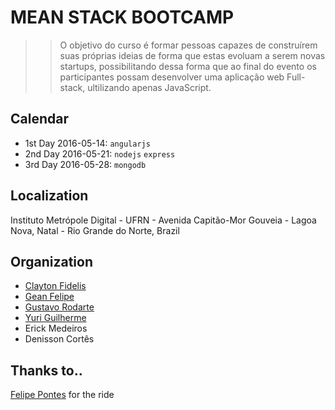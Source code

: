 # MEAN STACK BOOTCAMP

>> O objetivo do curso é formar pessoas capazes de construírem suas próprias ideias de forma que estas evoluam a serem novas startups, possibilitando dessa forma que ao final do evento os participantes possam desenvolver uma aplicação web Full-stack, ultilizando apenas JavaScript.

## Calendar

- 1st Day 2016-05-14: `angularjs`
- 2nd Day 2016-05-21: `nodejs` `express`
- 3rd Day 2016-05-28: `mongodb`

## Localization

Instituto Metrópole Digital - UFRN - Avenida Capitão-Mor Gouveia - Lagoa Nova, Natal - Rio Grande do Norte, Brazil 

## Organization

- [Clayton Fidelis](https://github.com/FidelisClayton)
- [Gean Felipe](https://github.com/geanfelipe)
- [Gustavo Rodarte](https://github.com/Thussubasa)
- [Yuri Guilherme](https://github.com/yurigm97)
- Erick Medeiros
- Denisson Cortês

## Thanks to..

[Felipe Pontes](https://github.com/felipemfp) for the ride
